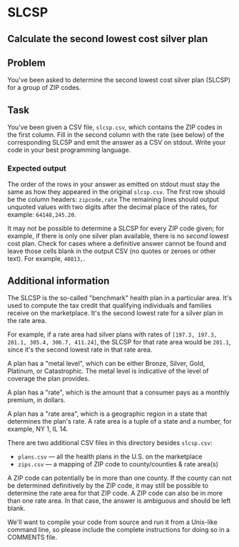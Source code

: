 # SLCSP

## Calculate the second lowest cost silver plan

## Problem

You've been asked to determine the second lowest cost silver plan (SLCSP) for
a group of ZIP codes.

## Task

You've been given a CSV file, `slcsp.csv`, which contains the ZIP codes in the
first column. Fill in the second column with the rate (see below) of the
corresponding SLCSP and emit the answer as a CSV on stdout. Write your code in
your best programming language.

### Expected output

The order of the rows in your answer as emitted on stdout must stay the same as
how they appeared in the original `slcsp.csv`. The first row should be the
column headers: `zipcode,rate` The remaining lines should output unquoted values
with two digits after the decimal place of the rates, for example:
`64148,245.20`.

It may not be possible to determine a SLCSP for every ZIP code given; for
example, if there is only one silver plan available, there is no _second_ lowest
cost plan. Check for cases where a definitive answer cannot be found and leave
those cells blank in the output CSV (no quotes or zeroes or other text). For
example, `40813,`.

## Additional information

The SLCSP is the so-called "benchmark" health plan in a particular area. It's
used to compute the tax credit that qualifying individuals and families receive
on the marketplace. It's the second lowest rate for a silver plan in the rate
area.

For example, if a rate area had silver plans with rates of `[197.3, 197.3,
201.1, 305.4, 306.7, 411.24]`, the SLCSP for that rate area would be `201.1`,
since it's the second lowest rate in that rate area.

A plan has a "metal level", which can be either Bronze, Silver, Gold, Platinum,
or Catastrophic. The metal level is indicative of the level of coverage the plan
provides.

A plan has a "rate", which is the amount that a consumer pays as a monthly
premium, in dollars.

A plan has a "rate area", which is a geographic region in a state that
determines the plan's rate. A rate area is a tuple of a state and a number, for
example, NY 1, IL 14.

There are two additional CSV files in this directory besides `slcsp.csv`:

- `plans.csv` — all the health plans in the U.S. on the marketplace
- `zips.csv` — a mapping of ZIP code to county/counties & rate area(s)

A ZIP code can potentially be in more than one county. If the county can not be
determined definitively by the ZIP code, it may still be possible to determine
the rate area for that ZIP code. A ZIP code can also be in more than one rate
area. In that case, the answer is ambiguous and should be left blank.

 We'll want to compile your code from source and run it from a Unix-like command
line, so please include the complete instructions for doing so in a COMMENTS
file.
